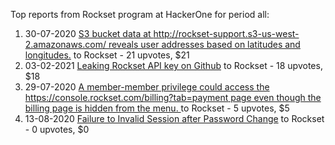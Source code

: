 Top reports from Rockset program at HackerOne for period all:

1. 30-07-2020 [S3 bucket data at http://rockset-support.s3-us-west-2.amazonaws.com/ reveals user addresses based on latitudes and longitudes.](https://hackerone.com/reports/947725) to Rockset - 21 upvotes, $21
2. 03-02-2021 [Leaking Rockset API key on Github](https://hackerone.com/reports/1094151) to Rockset - 18 upvotes, $18
3. 29-07-2020 [A member-member privilege could access the https://console.rockset.com/billing?tab=payment page even though the billing page is hidden from the menu. ](https://hackerone.com/reports/946384) to Rockset - 5 upvotes, $5
4. 13-08-2020 [Failure to Invalid Session after Password Change](https://hackerone.com/reports/957557) to Rockset - 0 upvotes, $0
